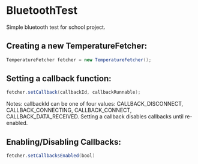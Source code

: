 # BluetoothTest
Simple bluetooth test for school project.

## Creating a new TemperatureFetcher:
```java
TemperatureFetcher fetcher = new TemperatureFetcher();
```

## Setting a callback function:
```java
fetcher.setCallback(callbackId, callbackRunnable);
```
Notes:
callbackId can be one of four values: CALLBACK_DISCONNECT, CALLBACK_CONNECTING, CALLBACK_CONNECT, CALLBACK_DATA_RECEIVED.
Setting a callback disables callbacks until re-enabled.

## Enabling/Disabling Callbacks:
```java
fetcher.setCallbacksEnabled(bool)
```
